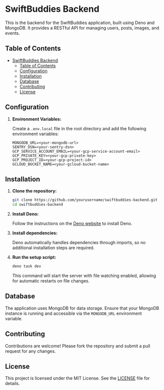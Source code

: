 # SwiftBuddies Backend

This is the backend for the SwiftBuddies application, built using Deno and MongoDB. It provides a RESTful API for managing users, posts, images, and events.

## Table of Contents

- [SwiftBuddies Backend](#swiftbuddies-backend)
  - [Table of Contents](#table-of-contents)
  - [Configuration](#configuration)
  - [Installation](#installation)
  - [Database](#database)
  - [Contributing](#contributing)
  - [License](#license)

## Configuration

1. **Environment Variables:**

   Create a `.env.local` file in the root directory and add the following environment variables:

   ```plaintext
   MONGODB_URL=<your-mongodb-url>
   SENTRY_DSN=<your-sentry-dsn>
   GCP_SERVICE_ACCOUNT_EMAIL=<your-gcp-service-account-email>
   GCP_PRIVATE_KEY=<your-gcp-private-key>
   GCP_PROJECT_ID=<your-gcp-project-id>
   GCLOUD_BUCKET_NAME=<your-gcloud-bucket-name>
   ```

## Installation

1. **Clone the repository:**

   ```bash
   git clone https://github.com/yourusername/swiftbuddies-backend.git
   cd swiftbuddies-backend
   ```

2. **Install Deno:**

   Follow the instructions on the [Deno website](https://deno.land/#installation) to install Deno.

3. **Install dependencies:**

   Deno automatically handles dependencies through imports, so no additional installation steps are required.

4. **Run the setup script:**

   ```bash
   deno task dev
   ```

   This command will start the server with file watching enabled, allowing for automatic restarts on file changes.

## Database

The application uses MongoDB for data storage. Ensure that your MongoDB instance is running and accessible via the `MONGODB_URL` environment variable.

## Contributing

Contributions are welcome! Please fork the repository and submit a pull request for any changes.

## License

This project is licensed under the MIT License. See the [LICENSE](LICENSE) file for details.
